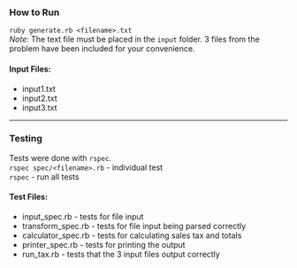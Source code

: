 ### How to Run
`ruby generate.rb <filename>.txt`  
*Note*: The text file must be placed in the `input` folder. 3 files from the problem have been included for your convenience.  
#### Input Files:
- input1.txt
- input2.txt
- input3.txt
  
***
### Testing
Tests were done with `rspec`.  
`rspec spec/<filename>.rb` - individual test  
`rspec` - run all tests  
#### Test Files:
- input_spec.rb - tests for file input
- transform_spec.rb - tests for file input being parsed correctly
- calculator_spec.rb - tests for calculating sales tax and totals
- printer_spec.rb - tests for printing the output
- run_tax.rb - tests that the 3 input files output correctly
